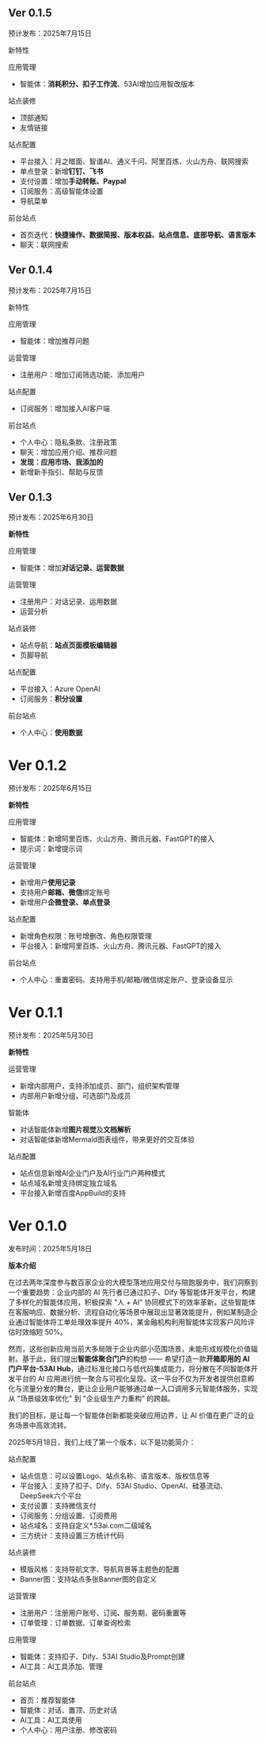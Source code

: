 ## Ver 0.1.5

预计发布：2025年7月15日

新特性

应用管理

* 智能体：**消耗积分、扣子工作流**、53AI增加应用智改版本

站点装修

* 顶部通知
* 友情链接

站点配置

* 平台接入：月之暗面、智谱AI、通义千问、阿里百炼、火山方舟、联网搜索
* 单点登录：新增**钉钉、飞书**
* 支付设置：增加**手动转账、Paypal**
* 订阅服务：高级智能体设置
* 导航菜单

前台站点

* 首页迭代：**快捷操作、数据简报、版本权益、站点信息、底部导航、语言版本**
* 聊天：联网搜索

## Ver 0.1.4

预计发布：2025年7月15日

新特性

应用管理

* 智能体：增加推荐问题

运营管理

* 注册用户：增加订阅筛选功能、添加用户

站点配置

* 订阅服务：增加接入AI客户端

前台站点

* 个人中心：隐私条款、注册政策
* 聊天：增加应用介绍、推荐问题
* **发现：应用市场、我添加的**
* 新增新手指引、帮助与反馈

## Ver 0.1.3

预计发布：2025年6月30日

**新特性**

应用管理

* 智能体：增加**对话记录、运营数据**

运营管理

* 注册用户：对话记录、运用数据
* 运营分析

站点装修

* 站点导航：**站点页面模板编辑器**
* 页脚导航

站点配置

* 平台接入：Azure OpenAI
* 订阅服务：**积分设置**

前台站点

* 个人中心：**使用数据**

# Ver 0.1.2

预计发布：2025年6月15日

**新特性**

应用管理

* 智能体：新增阿里百炼、火山方舟、腾讯元器、FastGPT的接入
* 提示词：新增提示词

运营管理

* 新增用户**使用记录**
* 支持用户**邮箱、微信**绑定账号
* 新增用户**企微登录、单点登录**

站点配置

* 新增角色权限：账号增删改、角色权限管理
* 平台接入：新增阿里百炼、火山方舟、腾讯元器、FastGPT的接入

前台站点

* 个人中心：重置密码、支持用手机/邮箱/微信绑定账户、登录设备显示

# Ver 0.1.1

预计发布：2025年5月30日

**新特性**

运营管理

* 新增内部用户，支持添加成员、部门，组织架构管理
* 内部用户新增分组，可选部门及成员

智能体

* 对话智能体新增**图片视觉**及**文档解析**
* 对话智能体新增Mermaid图表组件，带来更好的交互体验

站点配置

* 站点信息新增AI企业门户及AI行业门户两种模式
* 站点域名新增支持绑定独立域名
* 平台接入新增百度AppBuild的支持

# Ver 0.1.0

发布时间：2025年5月18日

**版本介绍**

在过去两年深度参与数百家企业的大模型落地应用交付与陪跑服务中，我们洞察到一个重要趋势：企业内部的 AI 先行者已通过扣子、Dify 等智能体开发平台，构建了多样化的智能体应用，积极探索 "人 + AI" 协同模式下的效率革新。这些智能体在客服响应、数据分析、流程自动化等场景中展现出显著效能提升，例如某制造企业通过智能体将工单处理效率提升 40%，某金融机构利用智能体实现客户风险评估时效缩短 50%。

然而，这些创新应用当前大多局限于企业内部小范围场景，未能形成规模化价值辐射。基于此，我们提出**智能体聚合门户**的构想 —— 希望打造一款**开箱即用的 AI 门户平台-53AI Hub**，通过标准化接口与低代码集成能力，将分散在不同智能体开发平台的 AI 应用进行统一聚合与可视化呈现。这一平台不仅为开发者提供创意孵化与流量分发的舞台，更让企业用户能够通过单一入口调用多元智能体服务，实现从 "场景级效率优化" 到 "企业级生产力重构" 的跨越。

我们的目标，是让每一个智能体创新都能突破应用边界，让 AI 价值在更广泛的业务场景中高效流转。

2025年5月18日，我们上线了第一个版本，以下是功能简介：

站点配置

* 站点信息：可以设置Logo、站点名称、语言版本、版权信息等
* 平台接入：支持了扣子、Dify、53AI Studio、OpenAI、硅基流动、DeepSeek六个平台
* 支付设置：支持微信支付
* 订阅服务：分组设置、订阅费用
* 站点域名：支持自定义*.53ai.com二级域名
* 三方统计：支持设置三方统计代码

站点装修

* 模版风格：支持导航文字、导航背景等主题色的配置
* Banner图：支持站点多张Banner图的自定义

运营管理

* 注册用户：注册用户账号、订阅、服务期、密码重置等
* 订单管理：订单数据、订单查询检索

应用管理

* 智能体：支持扣子、Dify、53AI Studio及Prompt创建
* AI工具：AI工具添加、管理

前台站点

* 首页：推荐智能体
* 智能体：对话、置顶、历史对话
* AI工具：AI工具使用
* 个人中心：用户注册、修改密码
